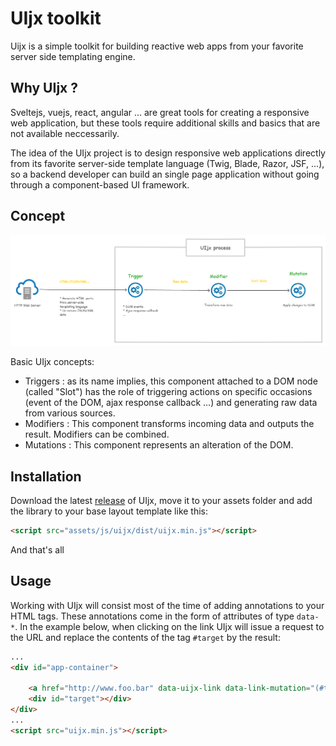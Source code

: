 UIjx toolkit
============

Uijx is a simple toolkit for building reactive web apps from your favorite server side templating engine.

## Why UIjx ?

Sveltejs, vuejs, react, angular ... are great tools for creating a responsive web application, but these tools require additional skills and basics that are not available neccessarily.

The idea of ​​the UIjx project is to design responsive web applications directly from its favorite server-side template language (Twig, Blade, Razor, JSF, ...), so a backend developer can build an single page application without going through a component-based UI framework.

## Concept

![UIjx process](res/uijx.png)

Basic UIjx concepts:

- Triggers : as its name implies, this component attached to a DOM node (called "Slot") has the role of triggering actions on specific occasions (event of the DOM, ajax response callback ...) and generating raw data from various sources.
- Modifiers : This component transforms incoming data and outputs the result. Modifiers can be combined.
- Mutations : This component represents an alteration of the DOM.

## Installation

Download the latest [release](https://github.com/mbo2olivier/uijx/releases) of UIjx, move it to your assets folder and add the library to your base layout template like this:

``` html
<script src="assets/js/uijx/dist/uijx.min.js"></script>
```
And that's all

## Usage

Working with UIjx will consist most of the time of adding annotations to your HTML tags. These annotations come in the form of attributes of type `data-*`.
In the example below, when clicking on the link UIjx will issue a request to the URL and replace the contents of the tag `#target` by the result:

``` html
...
<div id="app-container">
    
    <a href="http://www.foo.bar" data-uijx-link data-link-mutation="(#target):replace">replace content</a>
    <div id="target"></div>
</div>
...
<script src="uijx.min.js"></script>
```